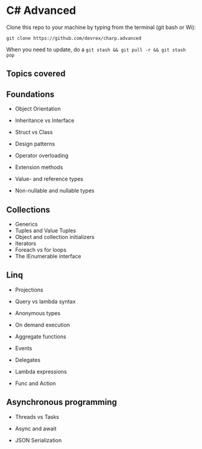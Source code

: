 # C# Advanced

Clone this repo to your machine by typing from the terminal (git bash or Wi):

`git clone https://github.com/devrex/charp.advanced`

When you need to update, do a `git stash && git pull -r && git stash pop`

## Topics covered

## Foundations
* Object Orientation
* Inheritance vs Interface
* Struct vs Class
* Design patterns

* Operator overloading
* Extension methods

* Value- and reference types
* Non-nullable and nullable types

## Collections
* Generics
* Tuples and Value Tuples
* Object and collection initializers
* Iterators
* Foreach vs for loops
* The IEnumerable interface


## Linq
* Projections
* Query vs lambda syntax
* Anonymous types
* On demand execution
* Aggregate functions


* Events
* Delegates
* Lambda expressions
* Func<T> and Action<T>

## Asynchronous programming
* Threads vs Tasks
* Async and await



* JSON Serialization